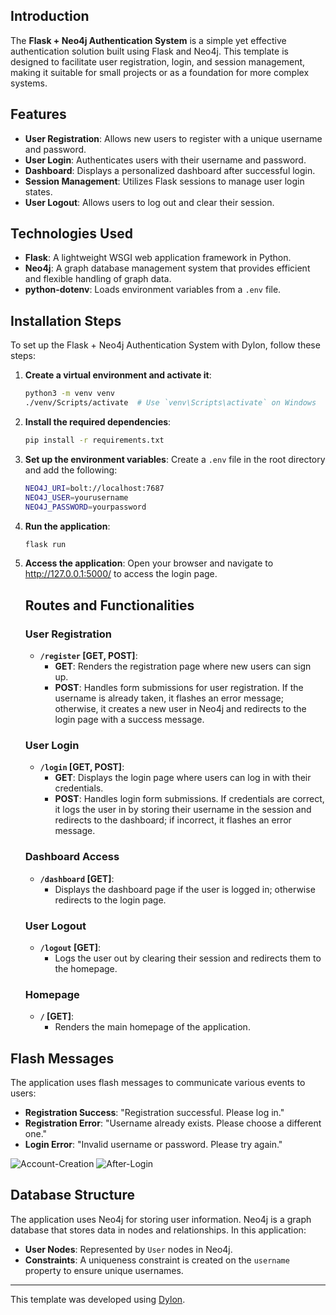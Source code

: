 ## Introduction
The **Flask + Neo4j Authentication System** is a simple yet effective authentication solution built using Flask and Neo4j. This template is designed to facilitate user registration, login, and session management, making it suitable for small projects or as a foundation for more complex systems.

## Features
- **User Registration**: Allows new users to register with a unique username and password.
- **User Login**: Authenticates users with their username and password.
- **Dashboard**: Displays a personalized dashboard after successful login.
- **Session Management**: Utilizes Flask sessions to manage user login states.
- **User Logout**: Allows users to log out and clear their session.

## Technologies Used
- **Flask**: A lightweight WSGI web application framework in Python.
- **Neo4j**: A graph database management system that provides efficient and flexible handling of graph data.
- **python-dotenv**: Loads environment variables from a `.env` file.

## Installation Steps
To set up the Flask + Neo4j Authentication System with Dylon, follow these steps:

1. **Create a virtual environment and activate it**:
   ```bash
   python3 -m venv venv
   ./venv/Scripts/activate  # Use `venv\Scripts\activate` on Windows
   ```
2. **Install the required dependencies**:
   ```bash
   pip install -r requirements.txt
   ```
3. **Set up the environment variables**:
   Create a `.env` file in the root directory and add the following:
   ```bash
   NEO4J_URI=bolt://localhost:7687
   NEO4J_USER=yourusername
   NEO4J_PASSWORD=yourpassword
   ```
4. **Run the application**:
   ```bash
   flask run
   ```
5. **Access the application**:
   Open your browser and navigate to http://127.0.0.1:5000/ to access the login page.

   ## Routes and Functionalities

   ### User Registration
   - **`/register` [GET, POST]**:
     - **GET**: Renders the registration page where new users can sign up.
     - **POST**: Handles form submissions for user registration. If the username is already taken, it flashes an error message; otherwise, it creates a new user in Neo4j and redirects to the login page with a success message.
   
   ### User Login
   - **`/login` [GET, POST]**:
     - **GET**: Displays the login page where users can log in with their credentials.
     - **POST**: Handles login form submissions. If credentials are correct, it logs the user in by storing their username in the session and redirects to the dashboard; if incorrect, it flashes an error message.
   
   ### Dashboard Access
   - **`/dashboard` [GET]**:
     - Displays the dashboard page if the user is logged in; otherwise redirects to the login page.
   
   ### User Logout
   - **`/logout` [GET]**:
     - Logs the user out by clearing their session and redirects them to the homepage.
   
   ### Homepage
   - **`/` [GET]**:
     - Renders the main homepage of the application.

## Flash Messages
The application uses flash messages to communicate various events to users:

- **Registration Success**: "Registration successful. Please log in."
- **Registration Error**: "Username already exists. Please choose a different one."
- **Login Error**: "Invalid username or password. Please try again."

![Account-Creation](https://github.com/user-attachments/assets/845c4c90-26c3-446f-9644-7e8001c52864)
![After-Login](https://github.com/user-attachments/assets/9b0e46b2-8938-477b-8520-03ef015afbd7)

## Database Structure
The application uses Neo4j for storing user information. Neo4j is a graph database that stores data in nodes and relationships. In this application:

- **User Nodes**: Represented by `User` nodes in Neo4j.
- **Constraints**: A uniqueness constraint is created on the `username` property to ensure unique usernames.

---

This template was developed using [Dylon](https://github.com/Abhishek-Mallick/Dylon).